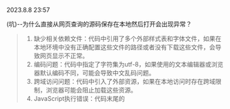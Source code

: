 2023.8.8 23:57

(坑)--为什么直接从网页查询的源码保存在本地然后打开会出现异常？

>1. 缺少相关依赖文件：代码中引用了多个外部样式表和字体文件，如果在本地环境中没有正确配置这些文件的路径或者没有下载这些文件，会导致网页显示不正常。
>2. 编码问题：代码中指定了字符集为utf-8，如果使用的文本编辑器或浏览器默认编码不同，可能会导致中文乱码问题。
>3. 跨域访问问题：代码中引入了外部资源，如果在本地访问时存在跨域限制，浏览器可能会阻止加载这些资源。
>4. JavaScript执行错误：代码末尾的<script>标签可能包含JavaScript代码，如果该代码有语法错误或引用了未定义的变量，可能会导致页面交互功能无法正常工作。
>
>需要注意的是，以上问题只是一些可能出现的情况，并非一定会遇到，具体情况还需要根据实际运行环境来确定。
>
>

### _8.13_

 01:39

睡不着，挑战速成html，做一个简易的页面（其实感觉就是看懂了改一改别人的框架？)

03:22

看完了1h的html速成课，结合菜鸟教程来看确实是大概点了一下（毕竟就1h),感觉和之前java做的那种gui蛮像的，主要还是查表），首先知道一些常用的tag，然后再学学css

（蛮像整一个自己的网站，不过好像也不是那么简单（直接用别人的模板那种）



动画效果

> **视差滚动**

### **Docker**

> Docker 是一种开源的容器化平台，它可以让开发者将应用程序和它们的依赖项打包到一个可移植的容器中，从而实现快速部署、可移植性和可伸缩性。Docker 容器是一种轻量级的、独立的、可执行的软件包，它包含了应用程序和它们的依赖项，可以在任何环境中运行。Docker 可以让你在不同的环境中运行相同的应用程序，从而简化了开发、测试和部署过程。
>
> 例如，你可以使用 Docker 来构建一个 Web 应用程序，并将它打包到一个 Docker 镜像中。然后，你可以将这个镜像上传到 Docker Hub 或其他 Docker 镜像仓库中，并在任何地方使用 Docker 运行这个镜像。这样，你就可以在不同的环境中运行相同的应用程序，而无需担心环境差异或依赖项问题。
>
> 
>
> **Docker和虚拟机有什么区别？**
>
> - Docker 是一种轻量级的容器化技术，它可以在操作系统级别上隔离应用程序和它们的依赖项.
>
> - 虚拟机则是一种完整的虚拟化技术，它可以模拟整个操作系统和硬件环境。
>
> - Docker 容器比虚拟机更轻量级、更快速、更易于部署和管理，因为它们共享操作系统内核和硬件资源。而虚拟机则可以提供更高的隔离性和安全性，因为它们模拟了整个操作系统和硬件环境
>
>   
>
> 关于Docker的信息和**教程**？
>
>  Docker 的官方网站
>
> 可以在 Docker Hub上查找 Docker 镜像和容器。
>
> 



如何使用Docker来构建我的应用程序？

> 你可以使用 Dockerfile 来定义你的应用程序和它们的依赖项，并将它们打包到一个 Docker 镜像中。Dockerfile 是一个文本文件，它包含了一系列指令，用于构建 Docker 镜像。例如，你可以使用以下 Dockerfile 来构建一个 Node.js 应用程序：
>
> ```dockerfile
> FROM node:14
> 
> WORKDIR /app
> 
> COPY package*.json ./
> 
> RUN npm install
> 
> COPY . .
> 
> EXPOSE 3000
> 
> CMD [ "npm", "start" ]
> ```
>
> 
>
> 这个 Dockerfile 定义了一个基于 Node.js 14 的 Docker 镜像，它将应用程序代码复制到容器中，并使用 npm 安装应用程序的依赖项。然后，它将暴露应用程序的端口，并定义了一个启动命令。
>
> 你可以使用以下命令来构建这个 Docker 镜像：
>
> ```dockerfile
> docker build -t my-node-app .
> ```
>
> 这个命令会在当前目录中查找 Dockerfile 文件，并使用它来构建一个名为 my-node-app 的 Docker 镜像。然后，你可以使用以下命令来运行这个镜像：
>
> ```dockerfile
> docker run -p 3000:3000 my-node-app
> ```
>
> 这个命令会在本地主机的 3000 端口上运行这个镜像，并将请求转发到容器内部的 3000 端口。



### 9.1

 Q:请解释

```html
 <meta name="viewport" content="width=device-width,initial-scale=1.0">
<meta http-equiv="X-UA-Compatiable" content="ie=edge">
```

A:


1. `<meta name="viewport" content="width=device-width, initial-scale=1.0">`：这个 meta 用于在移动设备上指定视口的宽度和初始缩放比例。其中的属性含义如下：
   - `name="viewport"`：指定该 meta 元素用于设置视口信息。
   - `content="width=device-width, initial-scale=1.0"`：设定视口的宽度与设备宽度一致，并将初始缩放比例设置为 1。这样能确保移动设备上的网页加载时以设备的实际宽度进行布局，而不会产生缩放。

使用上述 meta 标记可以使访问者在移动设备上进行浏览时，网页内容能够适应视口宽度，并保持正确的缩放比例，提供更好的用户体验。

2. `<meta http-equiv="X-UA-Compatible" content="IE=edge">`：这个 meta 用于在旧版本的 Internet Explorer 浏览器中设置文档的解析和渲染模式。属性含义如下：
   - `http-equiv="X-UA-Compatible"`：指定该 meta 元素用于指示浏览器设置。
   - `content="IE=edge"`：指示浏览器使用最新的渲染模式来解析当前网页，而不是使用 IE 浏览器的兼容模式。

通过设置这个 meta 元素，可能会在旧版本的 IE 浏览器（如 IE8）中强制使用最新的渲染引擎，以确保网页能够正常运行和显示效果。



### 9.2

#### JavaScript：验证输入

```js
if(isNaN(x)||x.replace(/(^\s*)|(\s*$)/g,"")==""){
    alert("不是数字");
}
```

#### js basic 

````js
var obj =new Object();//创建一个空对象
var obj2 ={}; 
obj={
    name:"carrot",
    _for:"Max",
    details:{
        color:"orange",
        size:12
    },
    contact:{
        phone:"123-456-7890",
        email:"233@qq.com",
        address:"1234 Main St"
    
    },
}
obj.contact.wechat="123456";
console.log(obj);
console.log(obj.name);
console.log(obj["contact"]["phone"]);
//----array-------
var a =new Array();
var b =[];
a[0]="dog";
a[1]="cat";
a[2]="hen";
b=["dog","monkey","hen"];
console.log(a);
console.log(b);
b.pop();
b.push("fish");

console.log(b);
b.reverse();
b.unshift("lion");//在数组前面添加元素
console.log(b);
var x=5;
console.log(x+5);

 var myString = "Hello World";
 console.log(myString);

 let a=1;
 console.log(a);
 myString = "Hello World 2";
    console.log(myString);
const Pi=3.14;
console.log(Pi);
alert("Hello "+"World");

console.log("hello".length);
console.log("hello".toUpperCase());
console.log("hello".charAt(0));
console.log(Math.random());
console.log("hello".replace("hello","goodbye"));

let age = 25;
console.log(age);   //25

//----闭包-------
function makeAdder(x) { 
    return function(y) { //匿名函数
        return x + y;   //返回一个函数
    };
}

var add5 = makeAdder(5);
var add10 = makeAdder(10);
var sum=add5(2); 
console.log(sum);  // 7
console.log(add10(2)); // 12

function sayHello() { //定义一个函数
    console.log("Hello World");
}
sayHello();

````







#### dom

Document Obeject Model

> POM Projecr Obeject Model

### 9.15

````javascript
//How to accept user input in JavaScript
//1.
let username;
document.getElementById("mybutton").onclick = function() {
    username=document.getElementById("mytext").value;
    console.log(username);
    document.getElementById("mylabel").innerHTML ="Hello, " + username;")";
}
//2.
let username1=window.prompt("what's your name?"); console.log(username1);

````



````js
//Math#
let a;
let b;
let c;
a=windows.prompt("Enter side A");
a=Number(a);
b=windows.prompt("Enter side B");
b=Number(b);
c=windows.prompt("Enter side C");
c=Number(c);
c=Math.pow(a,2)+Math.pow(b,2);
c=Math.sqrt(c);
//c=sqrt(Math.pow(a,2)+Math.pow(b,2));

//2.
document.getElementById("submitButton").onclick=function() {
    a=document.getElementById("aText").value;
    a=Number(a);//force transformation to number
    b=document.getElementById("bText").value;
    b=Number(b);
    c=Math.sqrt(Math.pow(a,2)+Math.pow(b,2));
    document.getElementById("cLabel").innerHTML="Side C:"+c;
}
````



```html
 <div class="container">
        <label id = "mylabel">Enter your name:</label><br>
        <input type="text" id="mytext">
        <button type="button" id="mybutton">submit</button><br>
        <script src="main.js"></script><br>
        <label id="aLabel">Side A:</label> 
        <input type="text" id="aText"><br>
        <label id="bLabel">Side B:</label> 
        <input type="text" id="bText"><br>
        <button type="button" id="submitButton">submit</button><br>
        <label id="cLabel">Side C:</label> 

    </div>
```





console.log("side C:",c);



9.19

#### [maven教程](https://www.liaoxuefeng.com/wiki/1252599548343744/1255945359327200)

intro

> Maven是一个Java项目管理和构建工具，它可以定义项目结构、项目依赖，并使用统一的方式进行自动化构建，是Java项目不可缺少的工具。

#### [Log4j](https://logging.apache.org/log4j/2.x/)



intro

> log4j是一个流行的==Java日志记录框架==。它提供了灵活性和可配置性，使开发人员能够进行高效的日志记录和跟踪。
>
> log4j的关键特性包括：
>
> 1. 日志分级：log4j 支持不同级别的日志，如调试（DEBUG）、信息（INFO）、警告（WARN）、错误（ERROR）和致命（FATAL）。通过设置适当的日志级别，可以根据应用程序的需求灵活控制日志输出。
>
> 2. 输出格式：log4j 可以根据配置将日志输出为各种格式，如简单文本、JSON、XML 等。它还支持自定义输出格式，可以根据需求进行定制。
>
> 3. 日志组织和过滤：log4j 可以根据不同的标准来组织和过滤日志。它允许按类、包、时间戳等维度进行过滤。您可以根据自己的需求配置不同类型的过滤器以获取想要的日志信息。
>
> 4. 日志输出位置：log4j 可以将日志输出到各种目标，如控制台、文件、数据库等。您可以选择性地配置一个或多个输出位置。
>
> 5. 异常处理：log4j 可以捕获和记录应用程序中的异常。每当异常发生时，它将会生成一个包含错误信息和堆栈跟踪的日志记录。这有助于调试和查找问题。
>
> 6. 灵活的配置：log4j 提供了配置文件（如 XML 或属性文件）来定义日志记录器、日志输出和其他属性。配置文件可以被动态更改而无需重新编译或重新部署应用程序。
>
> 总之，log4j是一个功能强大且易于使用的日志记录框架，已被广泛应用于Java应用程序的日志记录和跟踪中。通过使用log4j，开发人员可以轻松地获得高质量的日志，并更好地了解和排除应用程序中的问题。



#### [commos logging](https://commons.apache.org/proper/commons-logging/)

intro

> Commons Logging是一个用于在==Java应用程序中实现日志记录的通用日志接口。==它为开发人员提供了一种友好且统一的方式来管理不同日志系统的实现。
>
> Commons Logging的特点如下：
>
> 1. 抽象接口：Commons Logging提供了一个抽象的Logger接口，开发人员可以使用此接口来记录日志。这使得应用程序可以独立于底层的日志具体实现。
>
> 2. 透明的日志实现：Commons Logging可以使用多个日志实现，包括内置的SimpleLog（仅用于开发和调试），以及常见的日志框架如Log4j，JDK Logging等。通过配置适当的类路径和配置文件，开发人员可以轻松切换日志实现，而无需对代码进行更改。
>
> 3. 自动发现和适配：Commons Logging支持自动发现具体的日志实现。它会尝试使用当前环境中存在的所有已知日志实现，并选择适用的实现。这降低了使用和迁移的复杂性。
>
> 4. 日志级别：Commons Logging支持日志级别的定义和控制。您可以使用级别如DEBUG，INFO，WARN和ERROR来控制日志输出的详细程度。这有助于在不同环境中灵活地配置和过滤要输出的信息。
>
> 5. 运行时调整：Commons Logging支持通过更改配置文件动态地调整日志级别。这意味着您可以在不重新编译或重新部署应用程序的情况下更改日志级别，从而有助于故障排除和调试。
>
> 总的来说，Commons Logging赋予了开发人员在Java应用程序中使用日志记录的灵活性和可移植性。它提供了一个简单的接口和对常见日志实现的透明支持，使得日志记录变得高效、可配置和易于管理。



### 9.19

##### （坑）npm报错

1.npm ERR! code E403

> [csdn](https://blog.csdn.net/qq_35664065/article/details/122977681)

2.取消镜像

`npm config set registry https://registry.npmjs.org/`

3.使用镜像

`npm config set registry https://registry.npmmirror.com/`



3.npm publish 出错

> 1.[网络原因](https://www.cnblogs.com/yalong/p/11495661.html)

> npm ERR! code ERR_STRING_TOO_LONG
> npm ERR! Cannot create a string longer than 0x1fffffe8 characters
>
> npm ERR! A complete log of this run can be found in: D:\node_js\node_cache\_logs\2023-09-19T07_31_55_550Z-debug-0.log

(未解决)



[Web.lab crash course](https://weblab.mit.edu/schedule/)



- vs安装插件Prettier Formatter for Visual Studio Code
  - ~~快捷键Ctrl+s(美化格式)~~

double dash : //



##### -css flextbox

https://css-tricks.com/snippets/css/a-guide-to-flexbox/

练习网站

https://flexboxfroggy.com/

http://www.flexboxdefense.com/

> CSS Flexbox是一种用于创建灵活、响应式的布局的CSS模块。Flexbox提供了一套强大的布局工具，使开发者能够轻松地在容器内部对项目进行排序、对齐和分布，以及适应不同尺寸屏幕和设备。
>
> 以下是Flexbox的一些主要特点和概念：
>
> 1. 弹性容器（Flex containers）：使用Flexbox布局的元素称为弹性容器。通过将元素的父级容器设置为`display: flex`，就可以将其转换为弹性容器。
>
> 2. 弹性项目（Flex items）：弹性容器内的每个元素称为弹性项目。弹性项目根据弹性容器的布局规则定位和排列。
>
> 3. 主轴（Main axis）和交叉轴（Cross axis）：弹性容器具有一个主轴和一个交叉轴。默认情况下，主轴是水平轴，交叉轴是垂直轴。弹性项目可以在主轴上排列，也可以在交叉轴上对齐。
>
> 4. 弹性布局属性：通过使用一些简单的CSS属性，开发者可以控制弹性容器和弹性项目的布局样式。这些属性包括`flex-direction`、`justify-content`、`align-items`等，它们控制项目的排序、对齐和分布方式。
>
> 5. 响应式设计：Flexbox能够根据屏幕尺寸和设备特性自动调整布局。它可以很容易地实现响应式设计，并适应各种屏幕大小和设备类型。
>
> Flexbox是一种强大而直观的布局工具，使得构建复杂的网页布局变得更加简单和灵活。它适用于各种场景，包括导航菜单、图片库、网格布局、响应式布局等。学习和掌握Flexbox将使开发人员能够更高效地编写具有吸引力的页面布局。

#### js-function

两种写法

```js
//1.
function sayHello2(name) {
    console.log("Hello " + name);
}
sayHello2("Cecilia");

//2. Syntax: (parameters) => { body };
const celsiusToFahrenheit = (tempC) => { //celcius to fahrenheit
    const tempF = tempC * 1.8 + 32;
    return tempF;
};
console.log(celsiusToFahrenheit(10));   //50
```

-**Callback functions**

```js
const adTwo = x => {
    return x + 2;
};
const modifyArray = (array, callback) => {
    for (let i = 0; i < array.length; i++){
        array[i] = callback(array[i]);
    }
};
let myArray = [5,10,15,20];
modifyArray(myArray, addTwo);	//[7,12,17,22]
```

**Anonymous functions**

Syntax: (parameters) => output;

```js
const modifyArray = (array, callback) => {
    for (let i = 0; i < array.length; i++){
        array[i] = callback(array[i]);
    }
};

let myArray = [5, 10, 15, 20];
modifyArray(myArray, x => {
    return x+2;
});
```

##### - map

```js
let myArray = [1,2,3,4,5];
let modifiedArray = myArray.map(x => x*3);
// modifiedArray == [3,6,9,12,15]

let celciusArray = [0,10,20,30,40];
let fahrenheitArray = celciusArray.map(celsiusToFahrenheit);
// fahrenheitArray == [32,50,68,86,104]
```

##### - fliter

```js
//--fliter--
let values = [1,2,3,4,5,6,7,8,9,10];
let evenValues = values.filter(x => x%2 == 0);
// evenValues == [2,4,6,8,10]
let values2 = [3,-6,8,-2,9,-4,0];
let positiveValues = values2.filter(x => x >= 0);
// positiveValues == [3,8,9,0]
const staffNames = ["John", "Jane", "", "Jackie"];
const shortNames = staffNames.filter(name => name != "" && name.length <= 4);
// shortNames = ["John", "Jane"]
```

//One way to copy arrays and objects is to use the spread operator (...) like so:

````js
let myArra1 = [1,2,3,4,5];
let myArray2 = [...myArray1];

let obj = {name :"Bill Gates"};
let copyObj = {...obj};
````



### 9.20

- [ ] #todo 配置vscode，目前无法调试nodejs文件
- [ ] #todo 找出vscode无法在输出框接受键盘输入的原因

React

> React是一个**用于构建用户界面的JavaScript库**。它由Facebook开发和维护，并且应用广泛。React使用组件化的方式来构建用户界面，通过将界面拆分为独立且可重用的组件，使开发人员能够以模块化的方式构建复杂的UI结构。
>
> React使用一种叫做**JSX的语法**，它允许在JavaScript代码中嵌入类似HTML的标记。这使得开发者能够以声明性的方式编写组件，并将其渲染为DOM元素。React使用虚拟DOM（Virtual DOM）技术来管理和更新界面，以高效地处理UI更新和重新渲染的过程。
>
> React还引入了一种称为"状态"（state）的概念，用于在组件中存储和管理数据。当状态发生变化时，React会自动更新组件的界面，以反映这些变化。这种响应式的更新机制使开发人员能够轻松地管理和同步UI与应用程序数据之间的关系。
>
> React具有较高的可组合性和可重用性，因此它在大型应用程序的开发中非常受欢迎。它还有一个活跃的社区，提供了大量的扩展库和工具，用于增强React的功能和便利开发。
>
> 简而言之，React是一个用于构建用户界面的JavaScript库，它以组件化、声明性的方式来构建UI，并使用虚拟DOM和状态管理来实现高效、高响应的界面更新。它在现代Web开发和移动应用开发中被广泛应用和推崇。

React Native

> React Native是一种可以用来开发手机应用的工具，它使用JavaScript语言和React的方式来创建应用程序。使用React Native，开发者可以只写一次代码，即可同时在iOS和Android等多个平台上运行应用程序。它使得开发速度更快，应用程序的性能和外观也与原生应用程序相当。无需重新编译，开发人员可以实时在开发过程中查看界面的变化，可以更快地进行开发和测试。React Native还有一个大型社区和生态系统，开发人员可以使用现成的组件和工具来构建功能丰富的应用程序。

**npm**

Node Package Manager

(坑)nodejs 里的erro

1.使用require导入模块时报错

> - chalk最新版本不支持require导入--> 使用import语法导入
>
> - [参考](https://blog.csdn.net/bhegi_seg/article/details/123351538)
>
> - node.js报错 ReferenceError: require is not defined 解决方案分享
>
> - - 今天在应用 node.js 的时候突然报错了，之前一直是好的呢，费了九牛二虎之力终于搞明白了。
>      原来是node在升级之后，对 require 的使用方法发生了改变。**从node.js 14版及以上版本中，require作为COMMONJS的一个命令已不再直接支持使用，所以我们需要导入createRequire命令才可以。**
>      所以在使用 require 的时候只需要加入以下代码就可以了：
>
>     ```javascript
>     import { createRequire } from 'module';
>     const require = createRequire(import.meta.url);
>     ```
>
>     参考2：
>
>   - https://www.cnblogs.com/Megasu/p/16635566.html

2.SyntaxError: Cannot use import statement outside a module

> - 没有配置pakage.json--> [csdn](https://blog.csdn.net/weixin_44505553/article/details/108830616)





#### require和import

回顾文章：https://newsn.net/say/node-run-es6.html

- 通常来说使用`node xxx.js`来执行的代码，就是`commonjs`标准的。使用`require("xxx")`来导入第三方模块。

- 而使用`node xxx.mjs`来执行的代码，或者`package.json`里面定义了`type:module`，或者各种编译类型（例如`webpack`）的，就都是属于`es module`类型（或者称之为`es`模块）。使用`import("xxx")`来导入第三方模块。

- > 
  >
  > ##### 解决方案一：`await`【推荐】
  >
  > 普通的`commonjs`环境下，对比如下：
  >
  > ```js
  > const { nanoid } = require('nanoid')
  > ```
  >
  > vs
  >
  > ```js
  > const { nanoid } = await import('nanoid');
  > ```
  >
  > 也就是`require('xxx')`字样变成了`await import('xxx')`字样。但是，由于使用了`await`，大多数情况下，还需要一个`async`包裹一下对应的语句。
  >
  > ```js
  > (async ()=>{
  >     const { nanoid } = await import('nanoid');
  >     console.log(nanoid(5));//调用的部分
  > })();
  > ```



修改示例

`var readlineSync = require('readline-sync');`

```js
import {createRequire} from 'module';//
const require = createRequire(import.meta.url);//
const readlineSync = require('readline-sync');
```





#### -inquirers.js

> Inquirer.js确实更加强大，直接将多个问题以对象数组的形式组织到一起，并且针对密码类型的输入也做了隐藏处理。
>
> Inquirer.js官网对使用方式说明得十分详细，我做一下简单概括，questions是一个对象数组，你可以把它当成一个表单，每个对象代表一个问题的所有相关内容。
>
> 其中，**type**、name、**message**是最常用的属性。
>
> **type**表示回答问题的方式，包括input（输入框）, number（数字）, confirm（确认框）, list（列表）, rawlist（原始列表）, expand（展开列表）, checkbox（多选框）, password（密码）, editor（编辑器）9种。name表示存储在答案中的字段名称，message表示提问的问题。
>
> 除了以上三个属性，还有11个不是常用的属性，分别是：
> **default：**答案默认值。
> **choice：**列表的选项，对象数组。其中list、rawlist、checkbox的选项对象都是value和name组合，类似：
>
> ````js
> {
>     value: 'tennis',
>     name: 'tennis'
> }
> ````
>
> 
>
> **expand**比较特殊，使用key和value的组合，类似：
>
> ```js
> {
>     key: 'R',
>     value: 'red'
> }
> ```
>
> **validate**：用于校验输入内容，是一个函数，只有返回ture时，回车才会生效。
> filter：用于将答案进行二次处理，是一个函数，返回值是答案的最终值。
> **transformer**：在输入的信息后添加的提示信息，可以把它当成input的placeholder，对最终答案没有影响，是一个函数。
> when：是一个函数，参数是answer，当返回值是true时，该问题才会生效并且进行提问。
> **pageSize**：分页器，给list、rawList,、expand、checkbox列表使用，输入数字（代表每页多少个选项），当数字小于列表总选项时，会进行分页。
> 
>   prefix**：问题前缀。
> suffix：问题后缀。
> **askAnswered**：Boolean值，默认情况下为false，同样的答案字段如果已经存在则不会发起提问，但是如果为true，则会强制提问，并且新的答案会覆盖之前的。
> **loop**：Boolean值，默认值为true。通常和pageSize使用，为true时，列表到最后一页继续前进的话会返回第一页。为false时，则不会。
>
> 参考
>
> > D:\nodejs_project\learn_nodejs\inquirerEg.js
>
> 

 

#### -Font Awesome

https://fontawesome.com/kits

Font Awesome 是一个流行的矢量图标库，它包含一系列用于网页、应用程序和其他设计项目的图标。你可以使用这些图标来增加用户界面的可视吸引力，并向用户传达信息。 

> Font Awesome 是一套绝佳的图标字体库和CSS框架。
>
> Font Awesome 字体为您提供可缩放矢量图标,它可以被定制大小、颜色、阴影以及任何可以用CSS的样式。
>
> 要使用Font Awesome图标，请在HTML页面的  部分中添加以下行：
>
> 1、国内推荐 CDN：
>
> ```js
> <link rel="stylesheet" href="https://cdn.staticfile.org/font-awesome/4.7.0/css/font-awesome.css">
> ```
>
> 2、海外推荐 CDN
>
> ```js
> <link rel="stylesheet" href="https://cdnjs.cloudflare.com/ajax/libs/font-awesome/4.7.0/css/font-awesome.min.css">
> ```
>
> 3、直接下载到本地
>
> https://static.runoob.com/download/font-awesome-4.7.0.zip

#### 教程网站

https://nqdeng.github.io/7-days-nodejs/

### 9.21
html , CSS
```js
<i class="fa fa-car" style="font-size:36px;color:rgb(255, 225, 73)"></i>
```
每个 `<i>` 元素都有两个类名：
- `fa`：指示元素是 Font Awesome 图标。
- `fa-car`：指示要显示的具体图标是汽车。

> `<i>` 元素用于表示斜体或文本的其他不同视觉样式。然而，在实际开发中，`<i>` 元素通常被用于表示图标，如使用 Font Awesome 图标库中的图标。它是一个内联元素，通常用作表示图标的容器。您可以使用 CSS 设置其样式、颜色、大小和其他属性。
>
> `<div>` 元素是一个块级元素，它用于创建一个分割、容器或组。它没有特定的含义，因此适合用于组合其他元素或以块级方式划分内容。它可以通过 CSS 设置宽度、高度、背景、边距等属性，自定义样式以实现各种布局和分区需求。



`target="_blank"`

> 。当你点击一个带有 `target="_blank"` 属性的链接时，链接的目标内容会在一个新的Tab页或浏览器窗口中加载，而不会替换当前页面。



#### CSS 伪类

(Pseudo-classes)

> CSS伪类是用来添加一些选择器的特殊效果。

```css
a:link {color:#FF0000;} /* 未访问的链接 */
a:visited {color:#00FF00;} /* 已访问的链接 */
a:hover {color:#FF00FF;} /* 鼠标划过链接 */
a:active {color:#0000FF;} /* 已选中的链接 */
```

> **注意：** 在CSS定义中
>
> - a:hover 必须被置于 a:link 和 a:visited 之后，才是有效的。
>
> - a:active 必须被置于 a:hover 之后，才是有效的。
>
> - 伪类的名称不区分大小写。

- [ ] #todo CSS导航栏
- [ ] #todo CSS伪元素



### *9.22*

Q:tomcat应用在idea中和VScode直接live sever显示html，css，js效果有什么区别

> Tomcat 是一个基于Java的Web服务器和Servlet容器，可以用于部署和运行Java Web应用程序。在IDEA中，您可以配置Tomcat并将您的Java Web应用程序部署到Tomcat上，并通过浏览器访问运行中的应用程序。
>
> 相比之下，VScode的 Live Server 扩展是一个用于创建本地开发服务器和动态刷新浏览器查看页面效果的工具。通过 Live Server，您可以直接在浏览器中打开并查看HTML、CSS和JavaScript文件的效果，无需配置任何额外的服务器。
>
> 在实际开发中
>
> - 使用Tomcat可完整地模拟并测试Java Web应用程序
> - 而VScode的Live Server则更适合快速迭代和调试前端代码。选择适合您当前项目和开发流程的工具既可以提高开发效率，又可以获得更好的开发体验。



#坑 下载tomcat无法打开starup.bat（闪退）

1.解决闪退

> 用记事本打开starup.bat文件,在最后一行添加pause，这样bat文件在运行之后会暂停一会儿。可以看到报错原因。

显示问题如下

> error:NB: JAVA_HOME should point to a JDK not a JRE.

已解决

> 来源：看的教程是老版本的tomcat，我下载的是tomcat10.1.13，支持jdk11及以上。在配置path的时候，教程添加了jre的路径，但是jdk9之后，JDK 和 JRE 被整合在一起。 所以配置的路径有问题。
>
> - ==solution==：在path中删除%JAVA_HOME%\jre
>
> 
>
> JDK 中的 bin 目录包含了用来开发和构建 Java 应用程序的工具和程序，lib 目录包含了用于支持编译和运行 Java 应用程序的库文件，而 JRE 目录中的文件已经被 JDK 整合进了相应的子目录。

- [x] 配置tomcat